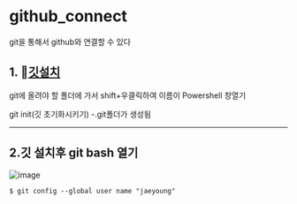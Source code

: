 # github_connect
git을 통해서  github와 연결할 수 있다
## 1. 🍎[깃설치](https://git-scm.com/download/win)
git에 올려야 할 폴더에 가서 shift+우클릭하여  이름이 Powershell 창열기
   
   git init(깃 초기화시키기)
      -.git폴더가 생성됨  
 
----------------------------
## 2.깃 설치후 git bash 열기
![image](https://user-images.githubusercontent.com/129706762/235417894-3ae93a07-1c03-45c1-991b-2faaea5774f9.png)

    $ git config --global user name "jaeyoung"
